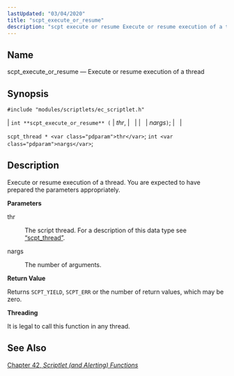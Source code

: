 ```yaml
---
lastUpdated: "03/04/2020"
title: "scpt_execute_or_resume"
description: "scpt execute or resume Execute or resume execution of a thread int scpt execute or resume thr nargs scpt thread thr int nargs Execute or resume execution of a thread You are expected to have prepared the parameters appropriately thr The script thread For a description of this data type..."
---
```


<a name="apis.scpt_execute_or_resume"></a> 
## Name

scpt_execute_or_resume — Execute or resume execution of a thread

## Synopsis

`#include "modules/scriptlets/ec_scriptlet.h"`

| `int **scpt_execute_or_resume** (` | <var class="pdparam">thr</var>, |   |
|   | <var class="pdparam">nargs</var>`)`; |   |

`scpt_thread * <var class="pdparam">thr</var>`;
`int <var class="pdparam">nargs</var>`;<a name="idp59053824"></a> 
## Description

Execute or resume execution of a thread. You are expected to have prepared the parameters appropriately.

**<a name="idp59055120"></a> Parameters**

<dl class="variablelist">

<dt>thr</dt>

<dd>

The script thread. For a description of this data type see [“scpt_thread”](/momentum/3/3-api/structs-scpt-thread).

</dd>

<dt>nargs</dt>

<dd>

The number of arguments.

</dd>

</dl>

**<a name="idp59060272"></a> Return Value**

Returns `SCPT_YIELD`, `SCPT_ERR` or the number of return values, which may be zero.

**<a name="idp59062112"></a> Threading**

It is legal to call this function in any thread.

<a name="idp59063664"></a> 
## See Also

[Chapter 42, *Scriptlet (and Alerting) Functions*](script "Chapter 42. Scriptlet (and Alerting) Functions")